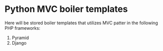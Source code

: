 # Python MVC boiler templates

Here will be stored boiler templates that utilizes MVC patter in the following PHP frameworks:
1. Pyramid
2. Django